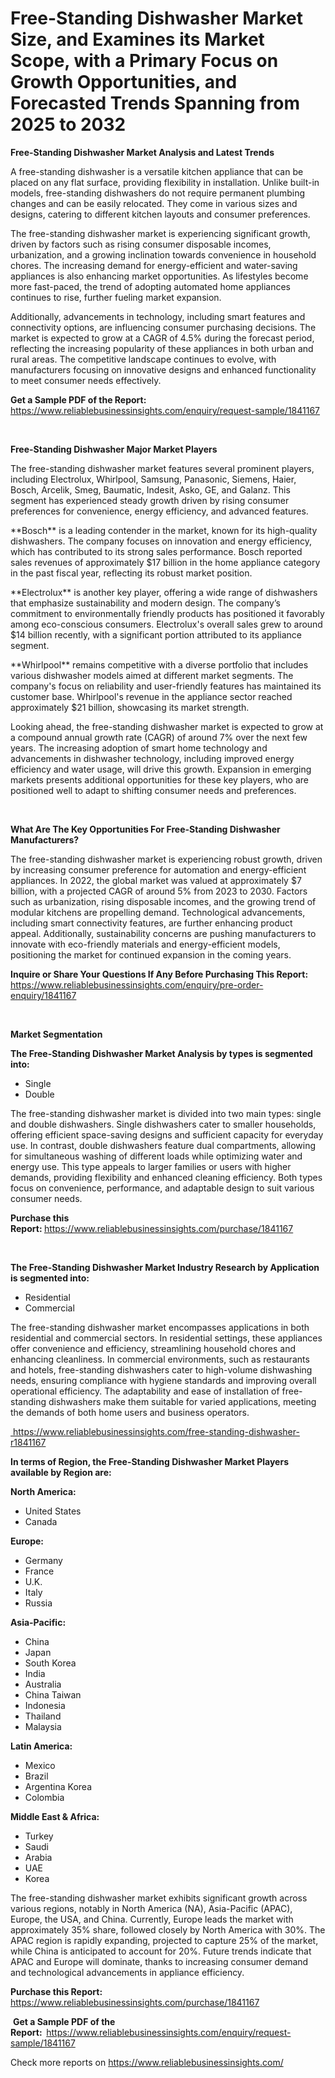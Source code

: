 <p><h1>Free-Standing Dishwasher Market Size, and Examines its Market Scope, with a Primary Focus on Growth Opportunities, and Forecasted Trends Spanning from 2025 to 2032</h1></p><p><strong>Free-Standing Dishwasher Market Analysis and Latest Trends</strong></p>
<p><p>A free-standing dishwasher is a versatile kitchen appliance that can be placed on any flat surface, providing flexibility in installation. Unlike built-in models, free-standing dishwashers do not require permanent plumbing changes and can be easily relocated. They come in various sizes and designs, catering to different kitchen layouts and consumer preferences. </p><p>The free-standing dishwasher market is experiencing significant growth, driven by factors such as rising consumer disposable incomes, urbanization, and a growing inclination towards convenience in household chores. The increasing demand for energy-efficient and water-saving appliances is also enhancing market opportunities. As lifestyles become more fast-paced, the trend of adopting automated home appliances continues to rise, further fueling market expansion. </p><p>Additionally, advancements in technology, including smart features and connectivity options, are influencing consumer purchasing decisions. The market is expected to grow at a CAGR of 4.5% during the forecast period, reflecting the increasing popularity of these appliances in both urban and rural areas. The competitive landscape continues to evolve, with manufacturers focusing on innovative designs and enhanced functionality to meet consumer needs effectively.</p></p>
<p><strong>Get a Sample PDF of the Report:&nbsp;</strong> <a href="https://www.reliablebusinessinsights.com/enquiry/request-sample/1841167?utm_campaign=3035&utm_medium=2&utm_source=Github&utm_content=ia&utm_term=05042025&utm_id=free-standing-dishwasher">https://www.reliablebusinessinsights.com/enquiry/request-sample/1841167</a></p>
<p>&nbsp;</p>
<p><strong>Free-Standing Dishwasher Major Market Players</strong></p>
<p><p>The free-standing dishwasher market features several prominent players, including Electrolux, Whirlpool, Samsung, Panasonic, Siemens, Haier, Bosch, Arcelik, Smeg, Baumatic, Indesit, Asko, GE, and Galanz. This segment has experienced steady growth driven by rising consumer preferences for convenience, energy efficiency, and advanced features.</p><p>**Bosch** is a leading contender in the market, known for its high-quality dishwashers. The company focuses on innovation and energy efficiency, which has contributed to its strong sales performance. Bosch reported sales revenues of approximately $17 billion in the home appliance category in the past fiscal year, reflecting its robust market position.</p><p>**Electrolux** is another key player, offering a wide range of dishwashers that emphasize sustainability and modern design. The company’s commitment to environmentally friendly products has positioned it favorably among eco-conscious consumers. Electrolux's overall sales grew to around $14 billion recently, with a significant portion attributed to its appliance segment.</p><p>**Whirlpool** remains competitive with a diverse portfolio that includes various dishwasher models aimed at different market segments. The company's focus on reliability and user-friendly features has maintained its customer base. Whirlpool's revenue in the appliance sector reached approximately $21 billion, showcasing its market strength.</p><p>Looking ahead, the free-standing dishwasher market is expected to grow at a compound annual growth rate (CAGR) of around 7% over the next few years. The increasing adoption of smart home technology and advancements in dishwasher technology, including improved energy efficiency and water usage, will drive this growth. Expansion in emerging markets presents additional opportunities for these key players, who are positioned well to adapt to shifting consumer needs and preferences.</p></p>
<p>&nbsp;</p>
<p><strong>What Are The Key Opportunities For Free-Standing Dishwasher Manufacturers?</strong></p>
<p><p>The free-standing dishwasher market is experiencing robust growth, driven by increasing consumer preference for automation and energy-efficient appliances. In 2022, the global market was valued at approximately $7 billion, with a projected CAGR of around 5% from 2023 to 2030. Factors such as urbanization, rising disposable incomes, and the growing trend of modular kitchens are propelling demand. Technological advancements, including smart connectivity features, are further enhancing product appeal. Additionally, sustainability concerns are pushing manufacturers to innovate with eco-friendly materials and energy-efficient models, positioning the market for continued expansion in the coming years.</p></p>
<p><strong>Inquire or Share Your Questions If Any Before Purchasing This Report:</strong> <a href="https://www.reliablebusinessinsights.com/enquiry/pre-order-enquiry/1841167?utm_campaign=3035&utm_medium=2&utm_source=Github&utm_content=ia&utm_term=05042025&utm_id=free-standing-dishwasher">https://www.reliablebusinessinsights.com/enquiry/pre-order-enquiry/1841167</a></p>
<p>&nbsp;</p>
<p><strong>Market Segmentation</strong></p>
<p><strong>The Free-Standing Dishwasher Market Analysis by types is segmented into:</strong></p>
<p><ul><li>Single</li><li>Double</li></ul></p>
<p><p>The free-standing dishwasher market is divided into two main types: single and double dishwashers. Single dishwashers cater to smaller households, offering efficient space-saving designs and sufficient capacity for everyday use. In contrast, double dishwashers feature dual compartments, allowing for simultaneous washing of different loads while optimizing water and energy use. This type appeals to larger families or users with higher demands, providing flexibility and enhanced cleaning efficiency. Both types focus on convenience, performance, and adaptable design to suit various consumer needs.</p></p>
<p><strong>Purchase this Report:&nbsp;</strong><a href="https://www.reliablebusinessinsights.com/purchase/1841167?utm_campaign=3035&utm_medium=2&utm_source=Github&utm_content=ia&utm_term=05042025&utm_id=free-standing-dishwasher">https://www.reliablebusinessinsights.com/purchase/1841167</a></p>
<p>&nbsp;</p>
<p><strong>The Free-Standing Dishwasher Market Industry Research by Application is segmented into:</strong></p>
<p><ul><li>Residential</li><li>Commercial</li></ul></p>
<p><p>The free-standing dishwasher market encompasses applications in both residential and commercial sectors. In residential settings, these appliances offer convenience and efficiency, streamlining household chores and enhancing cleanliness. In commercial environments, such as restaurants and hotels, free-standing dishwashers cater to high-volume dishwashing needs, ensuring compliance with hygiene standards and improving overall operational efficiency. The adaptability and ease of installation of free-standing dishwashers make them suitable for varied applications, meeting the demands of both home users and business operators.</p></p>
<p><a href="https://www.reliablebusinessinsights.com/free-standing-dishwasher-r1841167?utm_campaign=3035&utm_medium=2&utm_source=Github&utm_content=ia&utm_term=05042025&utm_id=free-standing-dishwasher">&nbsp;https://www.reliablebusinessinsights.com/free-standing-dishwasher-r1841167</a></p>
<p><strong>In terms of Region, the Free-Standing Dishwasher Market Players available by Region are:</strong></p>
<p>
    <p> <strong> North America: </strong>
        <ul>
            <li>United States</li>
            <li>Canada</li>
        </ul>
        </p> 
    <p> <strong> Europe: </strong>
        <ul>
            <li>Germany</li>
            <li>France</li>
            <li>U.K.</li>
            <li>Italy</li>
            <li>Russia</li>
        </ul>
        </p> 
    <p> <strong> Asia-Pacific: </strong>
        <ul>
            <li>China</li>
            <li>Japan</li>
            <li>South Korea</li>
            <li>India</li>
            <li>Australia</li>
            <li>China Taiwan</li>
            <li>Indonesia</li>
            <li>Thailand</li>
            <li>Malaysia</li>
        </ul>
        </p> 
    <p> <strong> Latin America: </strong>
        <ul>
            <li>Mexico</li>
            <li>Brazil</li>
            <li>Argentina Korea</li>
            <li>Colombia</li>
        </ul>
        </p> 
    <p> <strong> Middle East & Africa: </strong>
        <ul>
            <li>Turkey</li>
            <li>Saudi</li>
            <li>Arabia</li>
            <li>UAE</li>
            <li>Korea</li>
        </ul>
    </p>
    </p>
<p><p>The free-standing dishwasher market exhibits significant growth across various regions, notably in North America (NA), Asia-Pacific (APAC), Europe, the USA, and China. Currently, Europe leads the market with approximately 35% share, followed closely by North America with 30%. The APAC region is rapidly expanding, projected to capture 25% of the market, while China is anticipated to account for 20%. Future trends indicate that APAC and Europe will dominate, thanks to increasing consumer demand and technological advancements in appliance efficiency.</p></p>
<p><strong>Purchase this Report: </strong><a href="https://www.reliablebusinessinsights.com/purchase/1841167?utm_campaign=3035&utm_medium=2&utm_source=Github&utm_content=ia&utm_term=05042025&utm_id=free-standing-dishwasher">https://www.reliablebusinessinsights.com/purchase/1841167</a></p>
<p>&nbsp;<strong>Get a Sample PDF of the Report:&nbsp;&nbsp;</strong><a href="https://www.reliablebusinessinsights.com/enquiry/request-sample/1841167?utm_campaign=3035&utm_medium=2&utm_source=Github&utm_content=ia&utm_term=05042025&utm_id=free-standing-dishwasher">https://www.reliablebusinessinsights.com/enquiry/request-sample/1841167</a></p>
<p><strong></strong></p>
<p>Check more reports on <a href="https://www.reliablebusinessinsights.com/?utm_campaign=3035&utm_medium=2&utm_source=Github&utm_content=ia&utm_term=05042025&utm_id=free-standing-dishwasher">https://www.reliablebusinessinsights.com/</a></p>